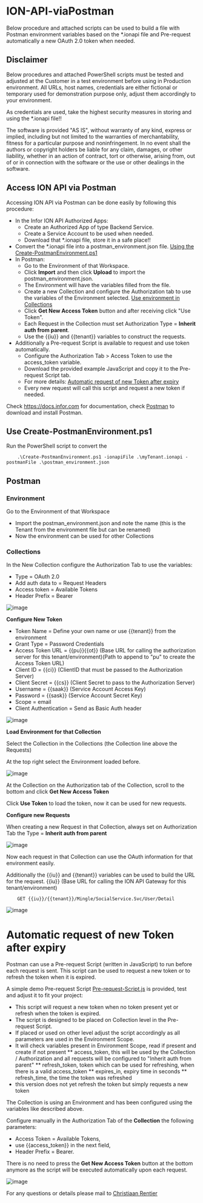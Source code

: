 # ION-API-viaPostman
Below procedure and attached scripts can be used to build a file with Postman environment variables based on the *.ionapi file and Pre-request automatically a new OAuth 2.0 token when needed.

## Disclaimer
Below procedures and attached PowerShell scripts must be tested and adjusted at the Customer in a test environment before using in Production environment.
All URLs, host names, credentials are either fictional or temporary used for demonstration purpose only, adjust them accordingly to your environment.

As credentials are used, take the highest security measures in storing and using the *.ionapi file!!

The software is provided "AS IS", without warranty of any kind, express or implied, including but not limited to the warranties of merchantability, fitness for a particular purpose and noninfringement. In no event shall the authors or copyright holders be liable for any claim, damages, or other liability, whether in an action of contract, tort or otherwise, arising from, out of or in connection with the software or the use or other dealings in the software.

## Access ION API via Postman
Accessing ION API via Postman can be done easily by following this procedure:
* In the Infor ION API Authorized Apps:
  * Create an Authorized App of type Backend Service.
  * Create a Service Account to be used when needed.
  * Download that *.ionapi file, store it in a safe place!!
* Convert the *.ionapi file into a postman_environment.json file. [Using the Create-PostmanEnvironment.ps1](https://github.com/cjrentier/ION-API-viaPostman/blob/main/README.md#use-create-postmanenvironmentps1)
* In Postman:
  * Go to the Environment of that Workspace.
  * Click **Import** and then click **Upload** to import the postman_environment.json.
  * The Environment will have the variables filled from the file. 
  * Create a new Collection and configure the Authorization tab to use the variables of the Environment selected. [Use environment in Collections](https://github.com/cjrentier/ION-API-viaPostman/blob/main/README.md#collections)
  * Click **Get New Access Token** button and after receiving click "Use Token".
  * Each Request in the Collection must set Authorization Type = **Inherit auth from parent**.
  * Use the {{iu}} and {{tenant}} variables to construct the requests.
* Additionally a Pre-request Script is available to request and use token automatically.
  * Configure the Authorization Tab > Access Token to use the access_token variable.
  * Download the provided example JavaScript and copy it to the Pre-request Script tab.
  * For more details: [Automatic request of new Token after expiry](https://github.com/cjrentier/ION-API-viaPostman#automatic-request-of-new-token-after-expiry)
  * Every new request will call this script and request a new token if needed.

Check https://docs.infor.com for documentation, check [Postman](https://www.getpostman.com/apps) to download and install Postman.

## Use Create-PostmanEnvironment.ps1
Run the PowerShell script to convert the  
```
	.\Create-PostmanEnvironment.ps1 -ionapiFile .\myTenant.ionapi -postmanFile .\postman_environment.json
```

## Postman
### Environment 
Go to the Environment of that Workspace 
  * Import the postman_environment.json and note the name (this is the Tenant from the environment file but can be renamed)
  * Now the environment can be used for other Collections

### Collections
In the New Collection configure the Authorization Tab to use the variables:
  * Type = OAuth 2.0
  * Add auth data to = Request Headers
  * Access token = Available Tokens
  * Header Prefix = Bearer

![image](https://user-images.githubusercontent.com/82956918/136536390-9dc27d08-6727-4cf6-8759-69b1248f8ca3.png)

**Configure New Token**
  * Token Name = Define your own name or use {{tenant}} from the environment
  * Grant Type = Password Credentials
  * Access Token URL = {{pu}}{{ot}} (Base URL for calling the authorization server for this tenant/environment)(Path to append to "pu" to create the Access Token URL)
  * Client ID = {{ci}} (ClientID that must be passed to the Authorization Server)
  * Client Secret = {{cs}} (Client Secret to pass to the Authorization Server)
  * Username = {{saak}} (Service Account Access Key)
  * Password = {{sask}} (Service Account Secret Key)
  * Scope = email
  * Client Authentication = Send as Basic Auth header

![image](https://user-images.githubusercontent.com/82956918/154308458-22d10454-894c-484d-8cd8-f0396daa2c60.png)

**Load Environment for that Collection**

Select the Collection in the Collections (the Collection line above the Requests)

At the top right select the Environment loaded before.

![image](https://user-images.githubusercontent.com/82956918/154308641-9203e368-4048-4adb-8ee2-39f8976f5977.png)

At the Collection on the Authorization tab of the Collection, scroll to the bottom and click **Get New Access Token**

Click **Use Token** to load the token, now it can be used for new requests.

**Configure new Requests**

When creating a new Request in that Collection, always set on Authorization Tab the Type = **Inherit auth from parent**

![image](https://user-images.githubusercontent.com/82956918/154309176-2cbd2cf7-f4d9-452d-8eba-4508bf70a297.png)

Now each request in that Collection can use the OAuth information for that environment easily.

Additionally the {{iu}} and {{tenant}} variables can be used to build the URL for the request. {{iu}} (Base URL for calling the ION API Gateway for this tenant/environment)
```
	GET {{iu}}/{{tenant}}/Mingle/SocialService.Svc/User/Detail
```
![image](https://user-images.githubusercontent.com/82956918/155566500-b28b3ea0-a3c5-4c99-b9a0-9c3715774816.png)


# Automatic request of new Token after expiry
Postman can use a Pre-request Script (written in JavaScript) to run before each request is sent. This script can be used to request a new token or to refresh the token when it is expired.

A simple demo Pre-request Script [Pre-request-Script.js](https://github.com/cjrentier/ION-API-viaPostman/blob/main/Pre-request-Script.js) is provided, test and adjust it to fit your project:
* This script will request a new token when no token present yet or refresh when the token is expired.
* The script is designed to be placed on Collection level in the Pre-request Script.
* If placed or used on other level adjust the script accordingly as all parameters are used in the Environment Scope.
* It will check variables present in Environment Scope, read if present and create if not present
** access_token, this will be used by the Collection / Authorization and all requests will be configured to "Inherit auth from parent"
** refresh_token, token which can be used for refreshing, when there is a valid access_token
** expires_in, expiry time in seconds
** refresh_time, the time the token was refreshed
* this version does not yet refresh the token but simply requests a new token

The Collection is using an Environment and has been configured using the variables like described above.

Configure manually in the Authorization Tab of the **Collection** the following parameters: 
* Access Token = Available Tokens, 
* use {{access_token}} in the next field, 
* Header Prefix = Bearer. 
 
There is no need to press the **Get New Access Token** button at the bottom anymore as the script will be executed automatically upon each request.

![image](https://user-images.githubusercontent.com/82956918/154132561-2c374b54-9af1-4dab-9724-a684b47effdb.png)

For any questions or details please mail to [Christiaan Rentier](mailto:Christiaan.Rentier@infor.com?subject=ION-API%20via%20Postman)
